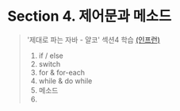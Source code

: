 # Section 4. 제어문과 메소드
> '제대로 파는 자바 - 얄코' 섹션4 학습 [(인프런)](https://www.inflearn.com/course/%EC%A0%9C%EB%8C%80%EB%A1%9C-%ED%8C%8C%EB%8A%94-%EC%9E%90%EB%B0%94/dashboard)
> 1. if / else
> 2. switch
> 3. for & for-each
> 4. while & do while
> 5. 메소드
> 6. 
